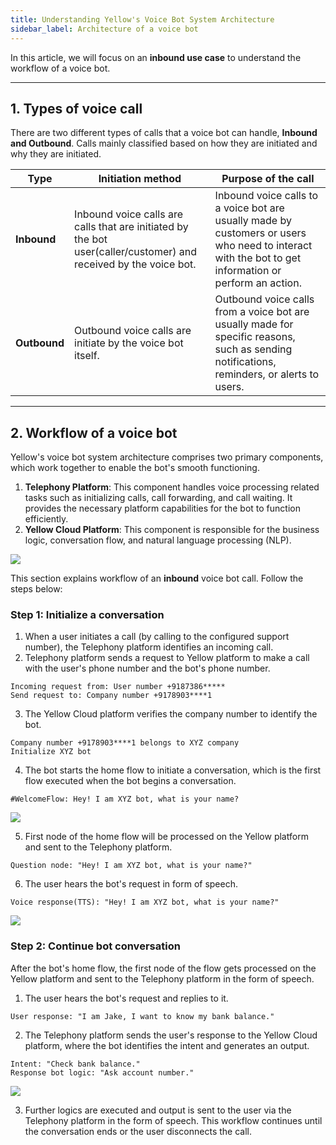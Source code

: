 ```yaml
---
title: Understanding Yellow's Voice Bot System Architecture
sidebar_label: Architecture of a voice bot
---
```


In this article, we will focus on an **inbound use case** to understand the workflow of a voice bot.



-------

## 1. Types of voice call 



There are two different types of calls that a voice bot can handle, **Inbound and Outbound**. Calls mainly classified based on how they are initiated and why they are initiated.

| Type | Initiation method | Purpose of the call |
| -------- | -------- | -------- |
| **Inbound** | Inbound voice calls are calls that are initiated by the bot user(caller/customer) and received by the voice bot.     | Inbound voice calls to a voice bot are usually made by customers or users who need to interact with the bot to get information or perform an action.     |
|**Outbound** |Outbound voice calls are initiate by the voice bot itself.| Outbound voice calls from a voice bot are usually made for specific reasons, such as sending notifications, reminders, or alerts to users.|


----------

## 2. Workflow of a voice bot 


Yellow's voice bot system architecture comprises two primary components, which work together to enable the bot's smooth functioning. 
1. **Telephony Platform**: This component handles voice processing related tasks such as initializing calls, call forwarding, and call waiting. It provides the necessary platform capabilities for the bot to function efficiently.
2. **Yellow Cloud Platform**: This component is responsible for the business logic, conversation flow, and natural language processing (NLP).

![](https://i.imgur.com/ii1yOS5.png)

This section explains workflow of an **inbound** voice bot call. Follow the steps below: 

### Step 1: Initialize a conversation

1. When a user initiates a call (by calling to the configured support number), the Telephony platform identifies an incoming call.
2. Telephony platform sends a request to Yellow platform to make a call with the user's phone number and the bot's phone number.      

`Incoming request from: User number +9187386*****`   
`Send request to: Company number +9178903****1`    

3. The Yellow Cloud platform verifies the company number to identify the bot.      

`Company number +9178903****1 belongs to XYZ company`    
`Initialize XYZ bot`     

4. The bot starts the home flow to initiate a conversation, which is the first flow executed when the bot begins a conversation.      

`#WelcomeFlow: Hey! I am XYZ bot, what is your name?`

![](https://i.imgur.com/NIUnZLq.png)

5. First node of the home flow will be processed on the Yellow platform and sent to the Telephony platform. 

`Question node: "Hey! I am XYZ bot, what is your name?"`

6. The user hears the bot's request in form of speech. 

`Voice response(TTS): "Hey! I am XYZ bot, what is your name?"`

![](https://i.imgur.com/QfKYRS4.png)


### Step 2: Continue bot conversation

After the bot's home flow, the first node of the flow gets processed on the Yellow platform and sent to the Telephony platform in the form of speech. 

1. The user hears the bot's request and replies to it.        

`User response: "I am Jake, I want to know my bank balance."`

2. The Telephony platform sends the user's response to the Yellow Cloud platform, where the bot identifies the intent and generates an output. 

`Intent: "Check bank balance."`      
`Response bot logic: "Ask account number."`

![](https://i.imgur.com/jA2y1NU.png)

3. Further logics are executed and output is sent to the user via the Telephony platform in the form of speech. This workflow continues until the conversation ends or the user disconnects the call.


